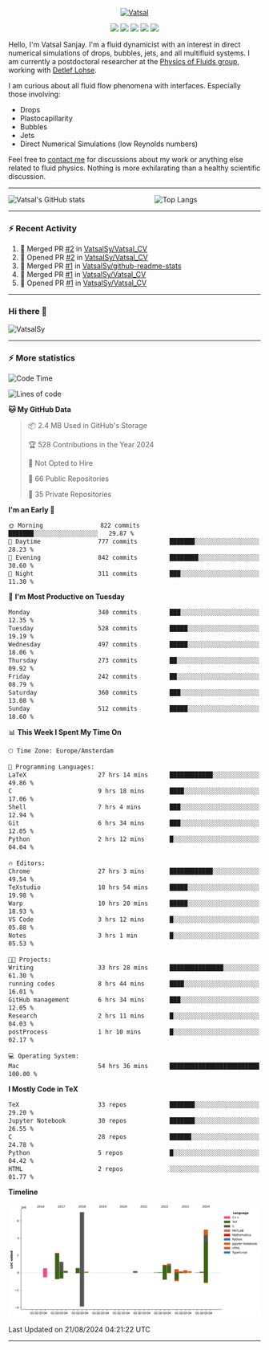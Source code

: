 <center>

[<img alt="Vatsal" width="200px" src="https://www.dropbox.com/s/dxyybgtblo8er6h/Logo_Vatsal_Vector.png?raw=1">](https://www.vatsalsanjay.com)

[<img src="https://img.shields.io/badge/googlescholar-4285F4?&style=for-the-badge&logo=googlescholar&logoColor=white">](https://scholar.google.com/citations?hl=en&user=67aQviYAAAAJ)
[<img src="https://img.shields.io/static/v1.svg?&style=for-the-badge&logo=ResearchGate&label=&message=ResearchGate&logoColor=white&color=green">](https://www.researchgate.net/profile/Vatsal-Sanjay-2)
[<img src="https://img.shields.io/badge/twitter-1DA1F2?&style=for-the-badge&logo=twitter&logoColor=white">](https://twitter.com/VatsalSanjay)
[<img src="https://img.shields.io/badge/linkedin-0A66C2?&style=for-the-badge&logo=linkedin">](https://www.linkedin.com/in/vatsalsanjay/)
[<img src="https://img.shields.io/badge/orcid-A6CE39?&style=for-the-badge&logo=orcid&logoColor=white">](https://orcid.org/0000-0002-4293-6099)

</center>

Hello, I'm Vatsal Sanjay. I'm a fluid dynamicist with an interest in direct numerical simulations of drops, bubbles, jets, and all multifluid systems. I am currently a postdoctoral researcher at the [Physics of Fluids group](https://pof.tnw.utwente.nl), working with [Detlef Lohse](https://en.wikipedia.org/wiki/Detlef_Lohse). 

I am curious about all fluid flow phenomena with interfaces. Especially those involving:

- Drops
- Plastocapillarity
- Bubbles
- Jets
- Direct Numerical Simulations (low Reynolds numbers)

Feel free to [contact me](mailto:contact@vatsalsanjay.com) for discussions about my work or anything else related to fluid physics. Nothing is more exhilarating than a healthy scientific discussion.

<!-- ![Vatsal's GitHub stats](https://github-readme-stats-xi-wine-74.vercel.app/api?username=VatsalSy&show_icons=true&theme=vision-friendly-dark)

![Top Langs](https://github-readme-stats-xi-wine-74.vercel.app/api/top-langs/?username=VatsalSy&layout=compact&theme=vision-friendly-dark) -->

---
<div style="display: flex; justify-content: space-between;">
    <img src="https://github-readme-stats-xi-wine-74.vercel.app/api?username=VatsalSy&show_icons=true&theme=vision-friendly-dark" alt="Vatsal's GitHub stats" style="width: 55%;">
    <img src="https://github-readme-stats-xi-wine-74.vercel.app/api/top-langs/?username=VatsalSy&layout=compact&theme=vision-friendly-dark" alt="Top Langs" style="width: 42%;">
</div>

---

### :zap: Recent Activity

<!--START_SECTION:activity-->
1. 🎉 Merged PR [#2](https://github.com/VatsalSy/Vatsal_CV/pull/2) in [VatsalSy/Vatsal_CV](https://github.com/VatsalSy/Vatsal_CV)
2. 💪 Opened PR [#2](https://github.com/VatsalSy/Vatsal_CV/pull/2) in [VatsalSy/Vatsal_CV](https://github.com/VatsalSy/Vatsal_CV)
3. 🎉 Merged PR [#1](https://github.com/VatsalSy/github-readme-stats/pull/1) in [VatsalSy/github-readme-stats](https://github.com/VatsalSy/github-readme-stats)
4. 🎉 Merged PR [#1](https://github.com/VatsalSy/Vatsal_CV/pull/1) in [VatsalSy/Vatsal_CV](https://github.com/VatsalSy/Vatsal_CV)
5. 💪 Opened PR [#1](https://github.com/VatsalSy/Vatsal_CV/pull/1) in [VatsalSy/Vatsal_CV](https://github.com/VatsalSy/Vatsal_CV)
<!--END_SECTION:activity-->
---

### Hi there 👋
<p align="left"> <img src="https://komarev.com/ghpvc/?username=VatsalSy&label=Profile%20views&color=orange&style=for-the-badge" alt="VatsalSy" /> </p>

---
### :zap: More statistics

<!--START_SECTION:waka-->
![Code Time](http://img.shields.io/badge/Code%20Time-195%20hrs%2058%20mins-blue)

![Lines of code](https://img.shields.io/badge/From%20Hello%20World%20I%27ve%20Written-20.3%20million%20lines%20of%20code-blue)

**🐱 My GitHub Data** 

> 📦 2.4 MB Used in GitHub's Storage 
 > 
> 🏆 528 Contributions in the Year 2024
 > 
> 🚫 Not Opted to Hire
 > 
> 📜 66 Public Repositories 
 > 
> 🔑 35 Private Repositories 
 > 
**I'm an Early 🐤** 

```text
🌞 Morning                822 commits         ███████░░░░░░░░░░░░░░░░░░   29.87 % 
🌆 Daytime                777 commits         ███████░░░░░░░░░░░░░░░░░░   28.23 % 
🌃 Evening                842 commits         ████████░░░░░░░░░░░░░░░░░   30.60 % 
🌙 Night                  311 commits         ███░░░░░░░░░░░░░░░░░░░░░░   11.30 % 
```
📅 **I'm Most Productive on Tuesday** 

```text
Monday                   340 commits         ███░░░░░░░░░░░░░░░░░░░░░░   12.35 % 
Tuesday                  528 commits         █████░░░░░░░░░░░░░░░░░░░░   19.19 % 
Wednesday                497 commits         █████░░░░░░░░░░░░░░░░░░░░   18.06 % 
Thursday                 273 commits         ██░░░░░░░░░░░░░░░░░░░░░░░   09.92 % 
Friday                   242 commits         ██░░░░░░░░░░░░░░░░░░░░░░░   08.79 % 
Saturday                 360 commits         ███░░░░░░░░░░░░░░░░░░░░░░   13.08 % 
Sunday                   512 commits         █████░░░░░░░░░░░░░░░░░░░░   18.60 % 
```


📊 **This Week I Spent My Time On** 

```text
🕑︎ Time Zone: Europe/Amsterdam

💬 Programming Languages: 
LaTeX                    27 hrs 14 mins      ████████████░░░░░░░░░░░░░   49.86 % 
C                        9 hrs 18 mins       ████░░░░░░░░░░░░░░░░░░░░░   17.06 % 
Shell                    7 hrs 4 mins        ███░░░░░░░░░░░░░░░░░░░░░░   12.94 % 
Git                      6 hrs 34 mins       ███░░░░░░░░░░░░░░░░░░░░░░   12.05 % 
Python                   2 hrs 12 mins       █░░░░░░░░░░░░░░░░░░░░░░░░   04.04 % 

🔥 Editors: 
Chrome                   27 hrs 3 mins       ████████████░░░░░░░░░░░░░   49.54 % 
TeXstudio                10 hrs 54 mins      █████░░░░░░░░░░░░░░░░░░░░   19.98 % 
Warp                     10 hrs 20 mins      █████░░░░░░░░░░░░░░░░░░░░   18.93 % 
VS Code                  3 hrs 12 mins       █░░░░░░░░░░░░░░░░░░░░░░░░   05.88 % 
Notes                    3 hrs 1 min         █░░░░░░░░░░░░░░░░░░░░░░░░   05.53 % 

🐱‍💻 Projects: 
Writing                  33 hrs 28 mins      ███████████████░░░░░░░░░░   61.30 % 
running codes            8 hrs 44 mins       ████░░░░░░░░░░░░░░░░░░░░░   16.01 % 
GitHub management        6 hrs 34 mins       ███░░░░░░░░░░░░░░░░░░░░░░   12.05 % 
Research                 2 hrs 11 mins       █░░░░░░░░░░░░░░░░░░░░░░░░   04.03 % 
postProcess              1 hr 10 mins        █░░░░░░░░░░░░░░░░░░░░░░░░   02.17 % 

💻 Operating System: 
Mac                      54 hrs 36 mins      █████████████████████████   100.00 % 
```

**I Mostly Code in TeX** 

```text
TeX                      33 repos            ███████░░░░░░░░░░░░░░░░░░   29.20 % 
Jupyter Notebook         30 repos            ███████░░░░░░░░░░░░░░░░░░   26.55 % 
C                        28 repos            ██████░░░░░░░░░░░░░░░░░░░   24.78 % 
Python                   5 repos             █░░░░░░░░░░░░░░░░░░░░░░░░   04.42 % 
HTML                     2 repos             ░░░░░░░░░░░░░░░░░░░░░░░░░   01.77 % 
```



**Timeline**

![Lines of Code chart](https://raw.githubusercontent.com/VatsalSy/VatsalSy/main/assets/bar_graph.png)


 Last Updated on 21/08/2024 04:21:22 UTC
<!--END_SECTION:waka-->
---
